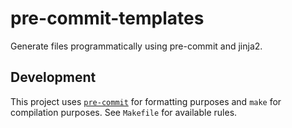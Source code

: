# pre-commit-templates

Generate files programmatically using pre-commit and jinja2.

## Development

This project uses [`pre-commit`](https://pre-commit.com) for formatting purposes
and `make` for compilation purposes. See `Makefile` for available rules.
